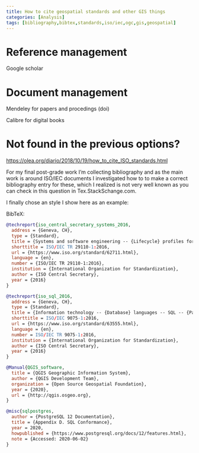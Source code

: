 ```yaml
---
title: How to cite geospatial standards and other GIS things
categories: [Analysis]
tags: [bibliography,bibtex,standards,iso/iec,ogc,gis,geospatial]
---
```


# Reference management
Google scholar 

# Document management
Mendeley for papers and procedings (doi)

Calibre for digital books 


# Not found in the previous options?
https://olea.org/diario/2018/10/19/how_to_cite_ISO_standards.html

For my final post-grade work I’m collecting bibliography and as the main work is around ISO/IEC documents I investigated how to to make a correct bibliography entry for these, which I realized is not very well known as you can check in this question in Tex.StackSchange.com.

I finally chose an style I show here as an example:

BibTeX:

```bibtex
@techreport{iso_central_secretary_systems_2016,
  address = {Geneva, CH},
  type = {Standard},
  title = {Systems and software engineering -- {Lifecycle} profiles for {Very} {Small} {Entities} ({VSEs}) -- {Part} 1: {Overview}},
  shorttitle = ISO/IEC TR 29110-1:2016,
  url = {https://www.iso.org/standard/62711.html},
  language = {en},
  number = {ISO/IEC TR 29110-1:2016},
  institution = {International Organization for Standardization},
  author = {ISO Central Secretary},
  year = {2016}
}
```

```bibtex
@techreport{iso_sql_2016,
  address = {Geneva, CH},
  type = {Standard},
  title = {Information technology -- {Database} languages -- SQL -- {Part} 1: {Framework}},
  shorttitle = ISO/IEC 9075-1:2016,
  url = {https://www.iso.org/standard/63555.html},
  language = {en},
  number = ISO/IEC TR 9075-1:2016,
  institution = {International Organization for Standardization},
  author = {ISO Central Secretary},
  year = {2016}
}
```

```bibtex
@Manual{QGIS_software,
  title = {QGIS Geographic Information System},
  author = {QGIS Development Team},
  organization = {Open Source Geospatial Foundation},
  year = {2020},
  url = {http://qgis.osgeo.org},
}
```

```bibtex
@misc{sqlpostgres,
  author = {PostgreSQL 12 Documentation},
  title = {Appendix D. SQL Conformance},
  year = 2020,
  howpublished = {https://www.postgresql.org/docs/12/features.html},
  note = {Accessed: 2020-06-02}
}
```
